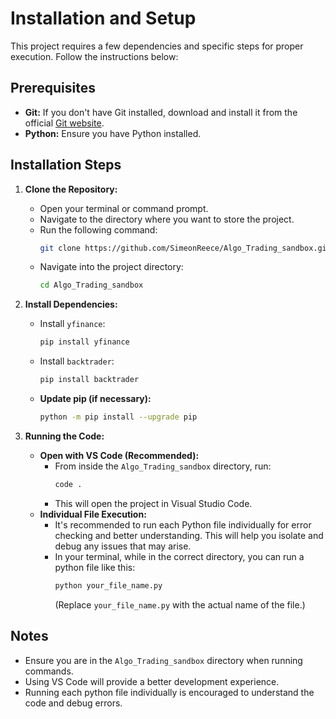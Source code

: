 
# Installation and Setup

This project requires a few dependencies and specific steps for proper execution. Follow the instructions below:

## Prerequisites

* **Git:** If you don't have Git installed, download and install it from the official [Git website](https://git-scm.com/).
* **Python:** Ensure you have Python installed.

## Installation Steps

1.  **Clone the Repository:**
    * Open your terminal or command prompt.
    * Navigate to the directory where you want to store the project.
    * Run the following command:
        ```bash
        git clone https://github.com/SimeonReece/Algo_Trading_sandbox.git
        ```
    * Navigate into the project directory:
        ```bash
        cd Algo_Trading_sandbox
        ```
2.  **Install Dependencies:**
    * Install `yfinance`:
        ```bash
        pip install yfinance
        ```
    * Install `backtrader`:
        ```bash
        pip install backtrader
        ```
    * **Update pip (if necessary):**
        ```bash
        python -m pip install --upgrade pip
        ```

3.  **Running the Code:**
    * **Open with VS Code (Recommended):**
        * From inside the `Algo_Trading_sandbox` directory, run:
            ```bash
            code .
            ```
        * This will open the project in Visual Studio Code.
    * **Individual File Execution:**
        * It's recommended to run each Python file individually for error checking and better understanding. This will help you isolate and debug any issues that may arise.
        * In your terminal, while in the correct directory, you can run a python file like this:
            ```bash
            python your_file_name.py
            ```
            (Replace `your_file_name.py` with the actual name of the file.)

## Notes

* Ensure you are in the `Algo_Trading_sandbox` directory when running commands.
* Using VS Code will provide a better development experience.
* Running each python file individually is encouraged to understand the code and debug errors.

